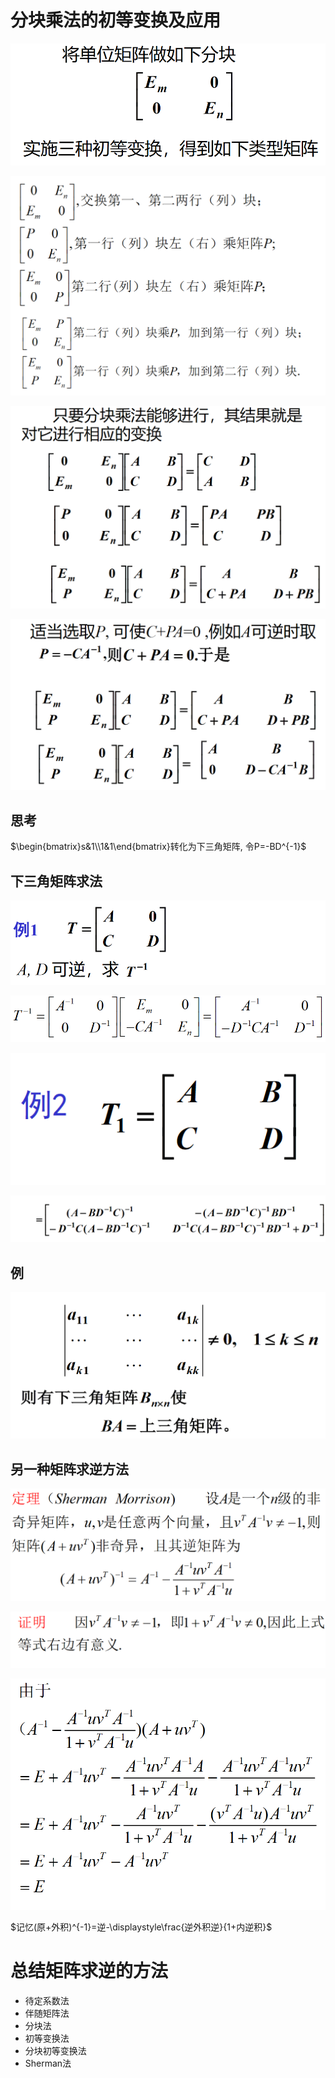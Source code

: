 # 分块乘法的初等变换及应用

![](./images/2020-12-23-08-28-35.png)

![](./images/2020-12-23-08-28-46.png)

![](./images/2020-12-23-08-30-19.png)

![](./images/2020-12-23-08-45-47.png)

## 思考

$\begin{bmatrix}s&1\\1&1\end{bmatrix}转化为下三角矩阵, 令P=-BD^{-1}$

## 下三角矩阵求法

![](./images/2020-12-23-09-13-46.png)

![](./images/2020-12-23-09-14-01.png)

![](./images/2020-12-23-09-24-31.png)

![](./images/2020-12-23-09-24-44.png)

## 例

![](./images/2020-12-23-09-37-07.png)


## 另一种矩阵求逆方法

![](./images/2020-12-28-08-04-23.png)

![](./images/2021-01-15-00-31-06.png)

![](./images/2021-01-15-00-31-16.png)

$记忆(原+外积)^{-1}=逆-\displaystyle\frac{逆外积逆}{1+内逆积}$

# 总结矩阵求逆的方法

* 待定系数法
* 伴随矩阵法
* 分块法
* 初等变换法
* 分块初等变换法
* Sherman法